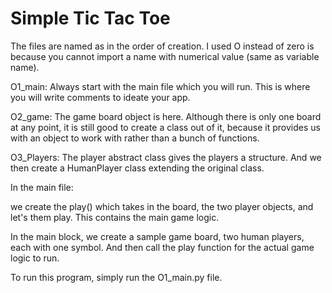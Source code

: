 # Simple Tic Tac Toe

The files are named as in the order of creation. I used O instead of zero is because you cannot import a name with numerical value (same as variable name).


O1_main: Always start with the main file which you will run. This is where you will write comments to ideate your app.

O2_game: The game board object is here. Although there is only one board at any point, it is still good to create a class out of it, because it provides us with an object to work with rather than a bunch of functions.

O3_Players: The player abstract class gives the players a structure. And we then create a HumanPlayer class extending the original class.


In the main file:

we create the play() which takes in the board, the two player objects, and let's them play.
This contains the main game logic.

In the main block, we create a sample game board, two human players, each with one symbol. And then call the play function for the actual game logic to run.



To run this program, simply run the O1_main.py file.

